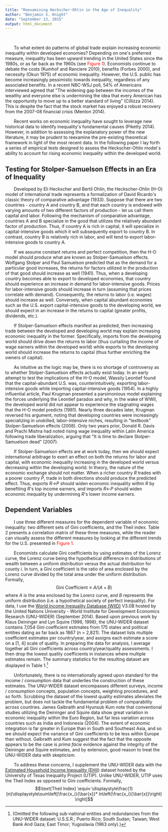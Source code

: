 ```yaml
---
title: "Reexamining Heckscher-Ohlin in the Age of Inequality"
author: "Benjamin S. Knight"
date: "September 13, 2015"
output: html_document
---
```

<!-- use &nbsp; to indent one space --> 
<!-- use <br> to skip one line --> 
<!-- enclose with * to italicize --> 
<!-- enclose with ** to bolden --> 
<!-- enclose with $$ to center --> 
<!-- footnotes[^1] -->
<!-- [^1]: hi, I'm footnoye 1 -->

<br> 

&nbsp;&nbsp;&nbsp;&nbsp;&nbsp;&nbsp; To what extent do patterns of global trade explain increasing economic inequality within developed economies? Depending on one\'s preferred measure, inequality has been upward trending in the United States since the 1980s, or as far back as the 1960s (see <span style="color:red">Figure 1</span>). Economists continue to debate the costs (Kumhof and Ranciere 2010), benefits (Forbes 2000), and necessity (Okun 1975) of economic inequality. However, the U.S. public has become increasingly pessimistic towards inequality, regardless of any associated benefits. In a recent NBC-WSJ poll, 54% of Americans interviewed agreed that \"The widening gap between the incomes of the wealthy and everyone else is undermining the idea that every American has the opportunity to move up to a better standard of living\" (Cillizza 2014). This is despite the fact that the stock market has enjoyed a robust recovery from the 2007-08 financial crisis (Menton 2014). 
<br> 

&nbsp;&nbsp;&nbsp;&nbsp;&nbsp;&nbsp; Recent works on economic inequality have sought to leverage new historical data to identify inequality\'s fundamental causes (Piketty 2014). However, in addition to assessing the explanatory power of the new literature, it may be prudent to reexamine the pre-existing theoretical framework in light of the most recent data. In the following paper I lay forth a series of empirical tests designed to assess the Heckscher-Ohlin model`s ability to account for rising economic inequality within the developed world.

## Testing for Stolper-Samuelson Effects in an Era of Inequality
&nbsp;&nbsp;&nbsp;&nbsp;&nbsp;&nbsp; Developed by Eli Heckscher and Bertil Ohlin, the Heckscher-Ohlin (H-O) model of international trade represents a formalization of David Ricardo's classic theory of comparative advantage (1933). Suppose that there are two countries - country A and country B, and that each country is endowed with varying amounts of two different factors of production - let us call them capital and labor. Following the mechanism of comparative advantage, countries A and B specialize in the good that utilizes the relatively abundant factor of production. Thus, if country A is rich in capital, it will specialize in capital-intensive goods which it will subsequently export to country B. In contrast, country B is relatively rich in labor, and will tend to export labor-intensive goods to country A. 
<br> 

&nbsp;&nbsp;&nbsp;&nbsp;&nbsp;&nbsp; If we assume constant returns and perfect competition, then the H-O model should produce what are known as Stolper-Samuelson effects. Wolfgang Stolper and Paul Samuelson predicted that as the demand for a particular good increases, the returns for factors utilized in the production of that good should increase as well (1941). Thus, when a developing country becomes able to export to developed economies, that country should experience an increase in demand for labor-intensive goods. Prices for labor-intensive goods should increase in turn (assuming that prices correlate with demand). Consequently, the returns to labor (i.e. wages) should increase as well. Conversely, when capital abundant economies such as the U.S. export capital-intensive goods to the developing world, we should expect in an increase in the returns to capital (greater profits, dividends, etc.). 
<br> 

&nbsp;&nbsp;&nbsp;&nbsp;&nbsp;&nbsp; If Stolper-Samuelson effects manifest as predicted, then increasing trade between the developed and developing world may explain increasing economic inequality in the former. Specifically, imports from the developing world should drive down the returns to labor (thus curtailing the income of wage earners within the developed world) while exports to the developing world should increase the returns to capital (thus further enriching the owners of capital). 
<br> 

&nbsp;&nbsp;&nbsp;&nbsp;&nbsp;&nbsp; As intuitive as the logic may be, there is no shortage of controversy as to whether Stolper-Samuelson effects actually exist today. In an early attempt to test the implications of the H-O model, Wassily Leontief found that the capital-abundant U.S. was, counterintuitively,  exporting labor-intensive goods while importing capital-intensive goods (1954). In a highly influential article, Paul Krugman presented a parsimonious model explaining the forces underlying the Leontief paradox and why, in the wake of WWII, the developed world did not appear to experience the stagnating wages that the H-O model predicts (1981). Nearly three decades later, Krugman reversed his argument, noting that developing countries were increasingly specializing in unskilled, labor-intensive niches, resulting in \"textbook\" Stolper-Samuelson effects (2008). Only two years prior, Donald R. Davis and Prachi Mishra had noted rising wage inequality within Latin America following trade liberalization, arguing that \"It is time to declare Stolper-Samuelson dead\" (2007).
<br> 

&nbsp;&nbsp;&nbsp;&nbsp;&nbsp;&nbsp; If Stolper-Samuelson effects are at work today, then we should expect international arbitrage to exert an effect on both the returns for labor and capital, with economic inequality increasing in the developed world versus decreasing within the developing world. In theory, the nature of the economic exchange should not matter. When a richer country *R* trades with a poorer country *P*, trade in both directions should produce the predicted effect. Thus, exports *R*$\rightarrow$*P* should widen economic inequality within *R* by benefiting *R*'s top income earners, and imports *R*$\leftarrow$*P* should widen economic inequality by undermining *R*'s lower income earners.
<br> 

## Dependent Variables
&nbsp;&nbsp;&nbsp;&nbsp;&nbsp;&nbsp; I use three different measures for the dependent variable of economic inequality: two different sets of Gini coefficients, and the Theil index. Table 2 presents a correlation matrix of these three measures, while the reader can visually assess the different measures by looking at the different trends for the U.S. presented in <span style="color:red">Figure 1</span>. 
<br> 

&nbsp;&nbsp;&nbsp;&nbsp;&nbsp;&nbsp; Economists calculate Gini coefficients by using estimates of the Lorenz curve, the Lorenz curve being the hypothetical difference in distributions of wealth between a uniform distribution versus the actual distribution for county *i*. In turn, a Gini coefficient is the ratio of area enclosed by the Lorenz curve divided by the total area under the uniform distribution. Formally, 
$$\text{Gini Coefficient} \equiv A / (A + B)$$
where *A* is the area enclosed by the Lorenz curve, and *B* represents the uniform distribution (i.e. a hypothetical society of perfect inequality). For data, I use the [World Income Inequality Database (WIID)](http://www.wider.unu.edu/research/WIID3-0B/en_GB/database/) V3.0B hosted by the United Nations University - World Institute for Development Economics Research (UNU-WIDER) (September 2014). Based upon previous work by Klaus Deininger and Lyn Squire (1996, 1998), the UNU-WIDER dataset contains 7,054 Gini coefficient estimates from 175 states and political entities dating as far back as 1867 (n = 2,821). The dataset lists multiple coefficient estimates per country/year, and assigns each estimate a score on a [1, 4] scale of quality. In preparing the data for analysis, I average together all Gini coefficients across country/year/quality assessments. I then drop the lowest quality coefficients in instances where multiple estimates remain. The summary statistics for the resulting dataset are displayed in Table 1.[^1] 
<br> 

&nbsp;&nbsp;&nbsp;&nbsp;&nbsp;&nbsp; Unfortunately, there is no internationally agreed upon standard for the income / consumption data that underlies the construction of these estimates. The UNU-WIDER dataset encompasses different surveys, income / consumption concepts, population concepts, weighting procedures, and so forth. Scrubbing the dataset of the lowest quality estimates alleviates the problem, but does not tackle the fundamental problem of comparability across countries. James Galbraith and Hyunsub Kum note that conventional studies utilizing the Deininger and Squire data show great variation in economic inequality within the Euro Region, but far less variation across countries such as India and Indonesia (2004). The extent of economic integration is far greater in Europe than in South and Southeast Asia, and so we should expect the variance of Gini coefficients to be less within Europe than without. Galbraith and Kum suggest that the fact that the opposite appears to be the case is *prima facie* evidence against the integrity of the Deininger and Squire estimates, and by extension, good reason to treat the UNU-WIDER data with skepticism. 
<br> 

&nbsp;&nbsp;&nbsp;&nbsp;&nbsp;&nbsp; To address these concerns, I supplement the UNU-WIDER data with the [Estimated Household Income Inequality (EHII)](http://utip.gov.utexas.edu/data.html) dataset hosted by the University of Texas Inequality Project (UTIP). Unlike UNU-WIDER, UTIP uses the Theil Index as opposed to Gini coefficients. Formally, 
$$\text{Theil Index} \equiv \displaystyle\frac{1}{n}\displaystyle\sum\left[\frac{x_i}{\bar{x}}* ln\left(\frac{x_i}{\bar{x}}\right) \right]$$




[^1]:(Omitted the following sub-national entities and redundancies from the UNU-WIDER dataset: U.S.S.R.; Puerto Rico; South Sudan; Taiwan; West Bank And Gaza; East Timor; Yugoslavia (1963 only).)
